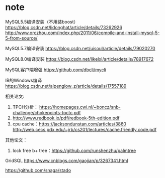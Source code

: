 # note

MySQL5.5编译安装（不用装boost）
https://blog.csdn.net/lidonghat/article/details/73262926
http://www.orczhou.com/index.php/2011/06/compile-and-install-mysql-5-5-from-source/

MySQL5.7编译安装
https://blog.csdn.net/uisoul/article/details/79020270

MySQL8.0编译安装
https://blog.csdn.net/likelxl/article/details/78917672

MySQL客户端增强
https://github.com/dbcli/mycli

IB的Windows编译
https://blog.csdn.net/alpenglow_z/article/details/17557189

相关论文:
1. TPCH分析： https://homepages.cwi.nl/~boncz/snb-challenge/chokepoints-tpctc.pdf
2. http://www.redbook.io/pdf/redbook-5th-edition.pdf
3. cpu cache：https://jacksondunstan.com/articles/3860
http://web.cecs.pdx.edu/~jrb/cs201/lectures/cache.friendly.code.pdf

其他论文：
1. lock free b+ tree：https://github.com/runshenzhu/palmtree

GridSQL
https://www.cnblogs.com/gaojian/p/3267341.html

https://github.com/snaga/stado
